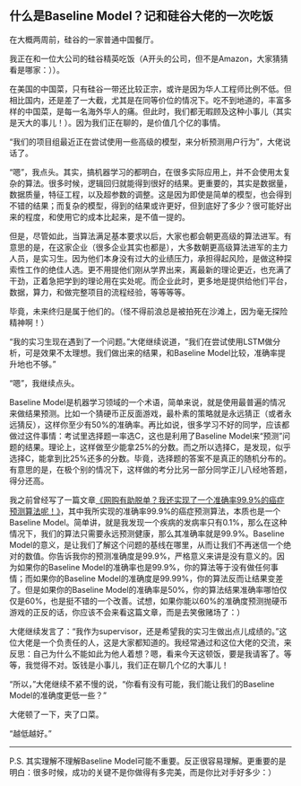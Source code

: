 ## 什么是Baseline Model？记和硅谷大佬的一次吃饭

在大概两周前，硅谷的一家普通中国餐厅。

我正在和一位大公司的硅谷精英吃饭（A开头的公司，但不是Amazon，大家猜猜看是哪家：））。

在美国的中国菜，只有硅谷一带还比较正宗，或许是因为华人工程师比例不低。但相比国内，还是差了一大截，尤其是在同等价位的情况下。吃不到地道的，丰富多样的中国菜，是每一名海外华人的痛。但此时，我们都无暇顾及这种小事儿（其实是天大的事儿！）。因为我们正在聊的，是价值几个亿的事情。

“我们的项目组最近正在尝试使用一些高级的模型，来分析预测用户行为”，大佬说话了。



“嗯”，我点头。其实，搞机器学习的都明白，在很多实际应用上，并不会使用太复杂的算法。很多时候，逻辑回归就能得到很好的结果。更重要的，其实是数据量，数据质量，特征工程，以及超参数的调整。这是因为即使是简单的模型，也会得到不错的结果；而复杂的模型，得到的结果或许更好，但到底好了多少？很可能好出来的程度，和使用它的成本比起来，是不值一提的。



但是，尽管如此，当算法满足基本要求以后，大家也都会朝更高级的算法进军。有意思的是，在这家企业（很多企业其实也都是），大多数朝更高级算法进军的主力人员，是实习生。因为他们本身没有过大的业绩压力，承担得起风险，是做这种探索性工作的绝佳人选。更不用提他们刚从学界出来，离最新的理论更近，也充满了干劲，正着急把学到的理论用在实处呢。而企业此时，更多地是提供给他们平台，数据，算力，和做完整项目的流程经验，等等等等。



毕竟，未来终归是属于他们的。（怪不得前浪总是被拍死在沙滩上，因为毫无探险精神啊！）



“我的实习生现在遇到了一个问题。”大佬继续说道，“我们在尝试使用LSTM做分析，可是效果不太理想。我们做出来的结果，和Baseline Model比较，准确率提升地也不够。”



“嗯”，我继续点头。



Baseline Model是机器学习领域的一个术语，简单来说，就是使用最普遍的情况来做结果预测。比如一个猜硬币正反面游戏，最朴素的策略就是永远猜正（或者永远猜反），这样你至少有50%的准确率。再比如说，很多学习不好的同学，应该都做过这件事情：考试里选择题一率选C，这也是利用了Baseline Model来“预测”问题的结果。理论上，这样做至少能拿25%的分数。而之所以选择C，是发现，似乎选择C，能拿到比25%还多的分数。毕竟，选择题的答案不是真正的随机分布的。有意思的是，在极个别的情况下，这样做的考分比另一部分同学正儿八经地答题，得分还高。

我之前曾经写了一篇文章[《网购有助脱单？我还实现了一个准确率99.9%的癌症预测算法呢！》](2017-09-02/)，其中我所实现的准确率99.9%的癌症预测算法，本质也是一个Baseline Model。简单讲，就是我发现一个疾病的发病率只有0.1%，那么在这种情况下，我们的算法只需要永远预测健康，那么其准确率就是99.9%。Baseline Model的意义，是让我们了解这个问题的基线在哪里，从而让我们不再迷信一个绝对的数值。你告诉我你的预测准确度是99.9%，严格意义来讲是没有意义的。因为如果你的Baseline Model的准确率也是99.9%，你的算法等于没有做任何事情；而如果你的Baseline Model的准确度是99.99%，你的算法反而让结果变差了。但是如果你的Baseline Model的准确率是50%，你的算法结果准确率哪怕仅仅是60%，也是挺不错的一个改善。试想，如果你能以60%的准确度预测抛硬币游戏的正反的话，你应该不会来看这篇文章，而是去笑傲赌场了：） 

大佬继续发言了：“我作为supervisor，还是希望我的实习生做出点儿成绩的。”这位大佬是一个负责任的人，这是大家都知道的。我经常通过和这位大佬的交流，来反思：自己为什么不能如此为他人着想？嗯，看来今天这顿饭，要是我请客了。等等，我觉得不对。饭钱是小事儿，我们正在聊几个亿的大事儿！

“所以，”大佬继续不紧不慢的说，“你看有没有可能，我们能让我们的Baseline Model的准确度更低一些？”

大佬顿了一下，夹了口菜。

“越低越好。”

---

P.S. 其实理解不理解Baseline Model可能不重要。反正很容易理解。更重要的是明白：很多时候，成功的关键不是你做得有多完美，而是你比对手好多少：）
